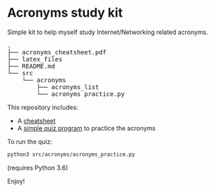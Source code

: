 # Acronyms study kit #

Simple kit to help myself study Internet/Networking related acronyms.  
<pre>
.
├── acronyms_cheatsheet.pdf
├── latex_files
├── README.md
└── src
    └── acronyms
        ├── acronyms_list
        └── acronyms_practice.py
</pre>



This repository includes:

- A [cheatsheet](acronyms_cheatsheet.pdf)
- A [simple quiz program](src/acronyms/acronyms_practice.py) to practice the acronyms


To run the quiz:  
```bash
python3 src/acronyms/acronyms_practice.py
```
(requires Python 3.6)

Enjoy!  
